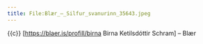 ```yaml
---
title: File:Blær_–_Silfur_svanurinn_35643.jpeg
---
```


{{c}} [https://blaer.is/profill/birna Birna Ketilsdóttir Schram] – Blær
